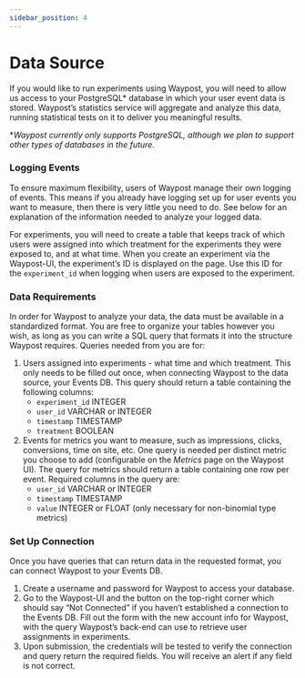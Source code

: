 ```yaml
---
sidebar_position: 4
---
```

# Data Source

If you would like to run experiments using Waypost, you will need to allow us access to your PostgreSQL* database in which your user event data is stored. Waypost’s statistics service will aggregate and analyze this data, running statistical tests on it to deliver you meaningful results.

**Waypost currently only supports PostgreSQL, although we plan to support other types of databases in the future.*

### Logging Events

To ensure maximum flexibility, users of Waypost manage their own logging of events. This means if you already have logging set up for user events you want to measure, then there is very little you need to do. See below for an explanation of the information needed to analyze your logged data.

For experiments, you will need to create a table that keeps track of which users were assigned into which treatment for the experiments they were exposed to, and at what time. When you create an experiment via the Waypost-UI, the experiment’s ID is displayed on the page. Use this ID for the `experiment_id` when logging when users are exposed to the experiment.

### Data Requirements

In order for Waypost to analyze your data, the data must be available in a standardized format. You are free to organize your tables however you wish, as long as you can write a SQL query that formats it into the structure Waypost requires. Queries needed from you are for:

1. Users assigned into experiments - what time and which treatment. This only needs to be filled out once, when connecting Waypost to the data source, your Events DB. This query should return a table containing the following columns:
    - `experiment_id` INTEGER
    - `user_id` VARCHAR or INTEGER
    - `timestamp` TIMESTAMP
    - `treatment` BOOLEAN
2. Events for metrics you want to measure, such as impressions, clicks, conversions, time on site, etc. One query is needed per distinct metric you choose to add (configurable on the *Metrics* page on the Waypost UI). The query for metrics should return a table containing one row per event. Required columns in the query are:
    - `user_id` VARCHAR or INTEGER
    - `timestamp` TIMESTAMP
    - `value` INTEGER or FLOAT (only necessary for non-binomial type metrics)

### Set Up Connection

Once you have queries that can return data in the requested format, you can connect Waypost to your Events DB.

1. Create a username and password for Waypost to access your database.
2. Go to the Waypost-UI and the button on the top-right corner which should say “Not Connected” if you haven’t established a connection to the Events DB. Fill out the form with the new account info for Waypost, with the query Waypost’s back-end can use to retrieve user assignments in experiments.
3. Upon submission,  the credentials will be tested to verify the connection and query return the required fields. You will receive an alert if any field is not correct.